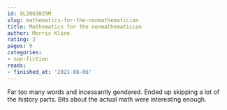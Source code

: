 ```yaml
---
id: OL2863025M
slug: mathematics-for-the-nonmathematician
title: Mathematics for the nonmathematician
author: Morris Kline
rating: 2
pages: 0
categories:
- non-fiction
reads:
- finished_at: '2021-08-06'
---
```

Far too many words and incessantly gendered. Ended up skipping a lot of the history parts. Bits about the actual math were interesting enough.
